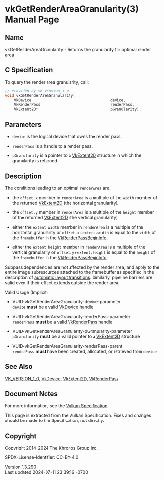 # vkGetRenderAreaGranularity(3) Manual Page

## Name

vkGetRenderAreaGranularity - Returns the granularity for optimal render
area



## <a href="#_c_specification" class="anchor"></a>C Specification

To query the render area granularity, call:

``` c
// Provided by VK_VERSION_1_0
void vkGetRenderAreaGranularity(
    VkDevice                                    device,
    VkRenderPass                                renderPass,
    VkExtent2D*                                 pGranularity);
```

## <a href="#_parameters" class="anchor"></a>Parameters

- `device` is the logical device that owns the render pass.

- `renderPass` is a handle to a render pass.

- `pGranularity` is a pointer to a [VkExtent2D](https://registry.khronos.org/vulkan/specs/1.3-extensions/man/html/VkExtent2D.html)
  structure in which the granularity is returned.

## <a href="#_description" class="anchor"></a>Description

The conditions leading to an optimal `renderArea` are:

- the `offset.x` member in `renderArea` is a multiple of the `width`
  member of the returned [VkExtent2D](https://registry.khronos.org/vulkan/specs/1.3-extensions/man/html/VkExtent2D.html) (the horizontal
  granularity).

- the `offset.y` member in `renderArea` is a multiple of the `height`
  member of the returned [VkExtent2D](https://registry.khronos.org/vulkan/specs/1.3-extensions/man/html/VkExtent2D.html) (the vertical
  granularity).

- either the `extent.width` member in `renderArea` is a multiple of the
  horizontal granularity or `offset.x`+`extent.width` is equal to the
  `width` of the `framebuffer` in the
  [VkRenderPassBeginInfo](https://registry.khronos.org/vulkan/specs/1.3-extensions/man/html/VkRenderPassBeginInfo.html).

- either the `extent.height` member in `renderArea` is a multiple of the
  vertical granularity or `offset.y`+`extent.height` is equal to the
  `height` of the `framebuffer` in the
  [VkRenderPassBeginInfo](https://registry.khronos.org/vulkan/specs/1.3-extensions/man/html/VkRenderPassBeginInfo.html).

Subpass dependencies are not affected by the render area, and apply to
the entire image subresources attached to the framebuffer as specified
in the description of <a
href="https://registry.khronos.org/vulkan/specs/1.3-extensions/html/vkspec.html#renderpass-layout-transitions"
target="_blank" rel="noopener">automatic layout transitions</a>.
Similarly, pipeline barriers are valid even if their effect extends
outside the render area.

Valid Usage (Implicit)

- <a href="#VUID-vkGetRenderAreaGranularity-device-parameter"
  id="VUID-vkGetRenderAreaGranularity-device-parameter"></a>
  VUID-vkGetRenderAreaGranularity-device-parameter  
  `device` **must** be a valid [VkDevice](https://registry.khronos.org/vulkan/specs/1.3-extensions/man/html/VkDevice.html) handle

- <a href="#VUID-vkGetRenderAreaGranularity-renderPass-parameter"
  id="VUID-vkGetRenderAreaGranularity-renderPass-parameter"></a>
  VUID-vkGetRenderAreaGranularity-renderPass-parameter  
  `renderPass` **must** be a valid [VkRenderPass](https://registry.khronos.org/vulkan/specs/1.3-extensions/man/html/VkRenderPass.html)
  handle

- <a href="#VUID-vkGetRenderAreaGranularity-pGranularity-parameter"
  id="VUID-vkGetRenderAreaGranularity-pGranularity-parameter"></a>
  VUID-vkGetRenderAreaGranularity-pGranularity-parameter  
  `pGranularity` **must** be a valid pointer to a
  [VkExtent2D](https://registry.khronos.org/vulkan/specs/1.3-extensions/man/html/VkExtent2D.html) structure

- <a href="#VUID-vkGetRenderAreaGranularity-renderPass-parent"
  id="VUID-vkGetRenderAreaGranularity-renderPass-parent"></a>
  VUID-vkGetRenderAreaGranularity-renderPass-parent  
  `renderPass` **must** have been created, allocated, or retrieved from
  `device`

## <a href="#_see_also" class="anchor"></a>See Also

[VK_VERSION_1_0](https://registry.khronos.org/vulkan/specs/1.3-extensions/man/html/VK_VERSION_1_0.html), [VkDevice](https://registry.khronos.org/vulkan/specs/1.3-extensions/man/html/VkDevice.html),
[VkExtent2D](https://registry.khronos.org/vulkan/specs/1.3-extensions/man/html/VkExtent2D.html), [VkRenderPass](https://registry.khronos.org/vulkan/specs/1.3-extensions/man/html/VkRenderPass.html)

## <a href="#_document_notes" class="anchor"></a>Document Notes

For more information, see the <a
href="https://registry.khronos.org/vulkan/specs/1.3-extensions/html/vkspec.html#vkGetRenderAreaGranularity"
target="_blank" rel="noopener">Vulkan Specification</a>

This page is extracted from the Vulkan Specification. Fixes and changes
should be made to the Specification, not directly.

## <a href="#_copyright" class="anchor"></a>Copyright

Copyright 2014-2024 The Khronos Group Inc.

SPDX-License-Identifier: CC-BY-4.0

Version 1.3.290  
Last updated 2024-07-11 23:39:16 -0700
